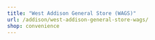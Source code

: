 ```yaml
---
title: "West Addison General Store (WAGS)"
url: /addison/west-addison-general-store-wags/
shop: convenience
---
```

